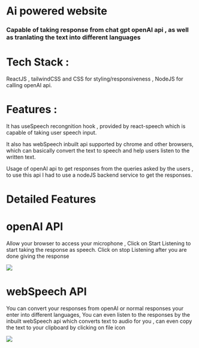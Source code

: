 <h1>Ai powered website </h1>
<h3>Capable of taking response from chat gpt openAI api , as well as tranlating the text into different languages</h3>
<div> <h1>Tech Stack : </h1> <p> ReactJS , tailwindCSS and CSS for styling/responsiveness , NodeJS for calling openAI api.</p> </div> 
<div> <h1>Features : </h1> <p>It has useSpeech recongnition hook , provided by react-speech which is capable of taking user speech input. </p> <p>It also has webSpeech inbuilt api supported by chrome and other browsers, which can basically convert the text to speech and help users listen to the written text.</p>  <p>Usage of openAI api to get responses from the queries asked by the users , to use this api I had to use a nodeJS backend service to get the responses.</p>  </div>
<div>  <h1>Detailed Features </h1> <h1>openAI API</h1> <p>Allow your browser to access your microphone , Click on Start Listening to start taking the response as speech. Click on stop Listening after you are done giving the response</p> <img src='https://github-production-user-asset-6210df.s3.amazonaws.com/93942031/261814095-4bda2fe0-c27a-4782-948e-7aff49039777.png'></img> 
<h1>webSpeech API</h1>
 <p>You can convert your responses from openAI or normal responses your enter into different languages, You can even listen to the responses by the inbuilt webSpeech api which converts text to audio for you , can even copy the text to your clipboard by clicking on file icon </p>
<img src='https://github.com/shresthyadav618/ai-website/assets/93942031/45072666-d0ec-4f78-bdc9-739d05f8acc3'></img>
 </div>
